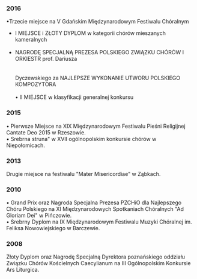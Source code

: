 ### 2016
&bull;Trzecie miejsce na V Gdańskim  Międzynarodowym Festiwalu Chóralnym
- I MIEJSCE i ZŁOTY DYPLOM w kategorii chórów mieszanych kameralnych
<br><br>
- NAGRODĘ SPECJALNĄ PREZESA POLSKIEGO ZWIĄZKU CHÓRÓW I ORKIESTR  prof. Dariusza    
<br><br>
Dyczewskiego za NAJLEPSZE WYKONANIE UTWORU POLSKIEGO KOMPOZYTORA
<br><br>
&bull; II MIEJSCE  w klasyfikacji generalnej konkursu

### 2015
&bull; Pierwsze Miejsce na XIX Międzynarodowym Festiwalu Pieśni Religijnej Cantate Deo 2015 w Rzeszowie. <br>
&bull; Srebrna struna" w XVII ogólnopolskim konkursie chórów w Niepołomicach.

### 2013
Drugie miejsce na festiwalu "Mater Misericordiae" w Ząbkach.

### 2010
&bull; Grand Prix oraz Nagroda Specjalna Prezesa PZCHiO dla Najlepszego Chóru Polskiego 
na XI Międzynarodowych Spotkaniach Chóralnych "Ad Gloriam Dei" w Pińczowie. <br>
&bull; Srebrny Dyplom na IX Międzynarodowym Festiwalu Muzyki Chóralnej im. Feliksa Nowowiejskiego w Barczewie.

### 2008
Złoty Dyplom oraz Nagrodę Specjalną Dyrektora poznańskiego 
oddziału Związku Chórów Kościelnych Caecylianum na III Ogólnopolskim 
Konkursie Ars Liturgica.

